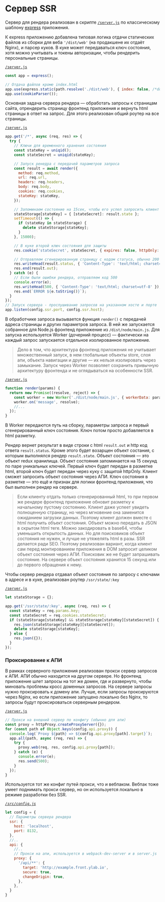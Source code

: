 # Сервер SSR

Сервер для рендера реализован в скрипте [`/server.js`](https://github.com/ylabio/react-skeleton/blob/master/server.js) 
по классическому шаблону [express](https://expressjs.com/ru) приложения. 

К express приложению добавлена типовая логика отдачи статических файлов из сборки для веба `'/dist/web'` (на продакшене их отдаёт Nginx), 
и парсер куков. В куке может передаваться ключ состояния, хотя можно учитывать и токены авторизации, чтобы 
рендерить персональные страницы.

[`/server.js`](https://github.com/ylabio/react-skeleton/blob/master/server.js)
```js
const app = express();

// Отдача файлов кроме index.html
app.use(express.static(path.resolve('./dist/web'), { index: false, /*dotfiles: 'allow'*/ }));
app.use(cookieParser());
```

Основная задача сервера рендера — обработать запросы к страницам сайта, отрендерить страницу фронтенд приложения и вернуть 
html страницы в ответ на запрос. Для этого реализован общий роутер на все страницы. 

[`/server.js`](https://github.com/ylabio/react-skeleton/blob/master/server.js)
```js
app.get('/*', async (req, res) => {
  try {
    // Ключи для временного хранения состояния
    const stateKey = uniqid();
    const stateSecret = uniqid(stateKey);

    // Запуск ренедра с передачей параметров запроса
    const result = await render({
      method: req.method,
      url: req.url,
      headers: req.headers,
      body: req.body,
      cookies: req.cookies,
      stateKey: stateKey,
    });

    // Запоминаем состояние на 15сек, чтобы его успел запросить клиент
    stateStorage[stateKey] = { [stateSecret]: result.state };
    setTimeout(() => {
      if (stateKey in stateStorage) {
        delete stateStorage[stateKey];
      }
    }, 15000);

    // В куке второй ключ состояния для защиты
    res.cookie('stateSecret', stateSecret, { expires: false, httpOnly: true/*, secure: true*/ });

    // Отправляем сгенерированную страницу с кодом статуса, обычно 200
    res.writeHead(result.status, { 'Content-Type': 'text/html; charset=utf-8' });
    res.end(result.out);
  } catch (e) {
    // Если были ошибки рендера, отправляем код 500
    console.error(e);
    res.writeHead(500, { 'Content-Type': 'text/html; charset=utf-8' });
    res.end(`ERROR ${e.toString()}`);
  }
});
// Запуск сервера - прослушивание запросов на указанном хосте и порте
app.listen(config.ssr.port, config.ssr.host);
```

В обработчике запроса вызывается функция `render()` с передачей адреса страницы и других параметров запроса. 
В ней же запускается собранное для Node.js фронтенд приложение из `/dist/node/main.js`. 
Для запуска используется Worker (дочерний процесс) — фактически на каждый запрос запускается отдельное изолированное приложение.

> Дело в том, что архитектура фронтенд приложения не учитывает множественный запуск, в нем глобальные объекты store, 
> слоя апи, объекта навигации и другие — их нельзя изолировать через замыкание. Запуск через Worker позволяет сохранить 
> привычную архитектуру фронтенда и не оглядываться на особенности SSR.

[`/server.js`](https://github.com/ylabio/react-skeleton/blob/master/server.js)
```js
function render(params) {
  return new Promise((resolve, reject) => {
    const worker = new Worker('./dist/node/main.js', { workerData: params, stdout: false, stderr: false });
    worker.on('message', resolve);
    //...
  });
}
```

В Worker передаются путь на сборку, параметры запроса и первый сгенерированный ключ состояния. Ключ потом просто добавляется в html разметку.

Рендер вернет результат в виде строки с html `result.out` и http код ответа `result.status`. Кроме этого будет 
возарщен объект состания, с которым выполнялся рендер `result.state`. Объект состояния — это объект redux хранилища. 
Объект состояния запоминается на 15 секунд по паре уникальных ключей. Первый ключ будет передан в разметке html,
второй ключ будет передан через куку с защитой httpOnly. Клиент сможет запросить объект состояния через АПИ. Ключ
состояния в разметке — это ещё и признак для логики фронтенд приложения, что был выполнен рендер на сервере.  

> Если клиенту отдать только сгенерированный html, то при первом же рендере фронтенд приложение обновит разметку к
> начальному пустому состоянию. Клиент даже успеет увидеть полноценную страницу, но через мгновение она заменится 
> ожиданием загрузки данных. Поэтому клиент должен вместе с html получить объект состояния. Объект можно передать в JSON
> в скрытом html теге. Можно закодировать в base64, чтобы уменьшить открытость данных. Но для поисковиков 
> объект состояния не нужен, и лучше не утяжелять html в разы. SSR делается ради SEO. Поэтому реализован вариант, когда клиент
> сам перед монтированием приложения в DOM запросит целиком объект состояния через АПИ. Поисковик же не будет запрашивать
> состояние. На сервере объект состояния хранится 15 секунд или до первого обращения к нему. 

Чтобы сервер рендера отдавал объект состояния по запросу с ключами в адресе и в куке, реализован роутер `/ssr/state/:key`

[`/server.js`](https://github.com/ylabio/react-skeleton/blob/master/server.js)
```js
let stateStorage = {};

app.get('/ssr/state/:key', async (req, res) => {
  const stateKey = req.params.key;
  const stateSecret = req.cookies.stateSecret;
  if (stateStorage[stateKey] && stateStorage[stateKey][stateSecret]) {
    res.json(stateStorage[stateKey][stateSecret]);
    delete stateStorage[stateKey];
  } else {
    res.json({});
  }
});
```

### Проксирование к АПИ

В рамках серверного приложения реализован прокси сервер запросов к АПИ. АПИ обычно находится на другом сервере. 
Но фронтенд приложение шлет запросы на тот же домен, где и развернуто, чтобы миновать проблемы кросс доменных запросов. 
На сервере запросы нужно проксировать к домену апи. Лучше, если запросы проксируются через Nginx, но если приложение 
запущено локально без Nginx, то запросы будут проксироваться серверным рендером. 

[`/server.js`](https://github.com/ylabio/react-skeleton/blob/master/server.js)
```js
// Прокси на внешний сервер по конфигу (обычно для апи)
const proxy = httpProxy.createProxyServer({});
for (const path of Object.keys(config.api.proxy)) {
  console.log(`Proxy ${path} => ${config.api.proxy[path].target}`);
  app.all(path, async (req, res) => {
    try {
      proxy.web(req, res, config.api.proxy[path]);
    } catch (e) {
      console.error(e);
      res.send(500);
    }
  });
}
```

Используется тот же конфиг путей прокси, что и вебпаком. Вебпак тоже умеет поднимать прокси сервер, но он используется 
локально в режиме разработки без SSR. 

*[`/src/config.js`](https://github.com/ylabio/react-skeleton/blob/master/src/config.js)*
```js
let config = {
  // Параметры сервера рендера
  ssr: {
    host: 'localhost',
    port: 8132,
  }, 
  //..
  api: {
    //..
    // Прокси на апи, используется в webpack-dev-server и в server.js
    proxy: {
      '/api/**': {
        target: 'http://example.front.ylab.io',
        secure: true,
        changeOrigin: true,
      },
    },
  }
}
```

